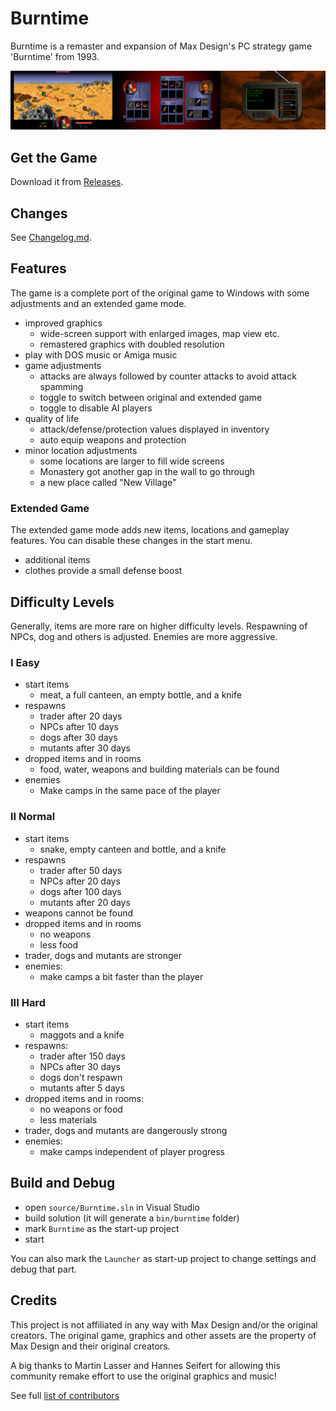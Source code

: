 # Burntime

Burntime is a remaster and expansion of Max Design's PC strategy game 'Burntime' from 1993.

![](./doc/screens.jpg)

## Get the Game

Download it from [Releases](https://github.com/jakobharder/burntime/releases).

## Changes

See [Changelog.md](./resources/Changelog.md).

## Features

The game is a complete port of the original game to Windows with some adjustments and an extended game mode.

- improved graphics
  - wide-screen support with enlarged images, map view etc.
  - remastered graphics with doubled resolution
- play with DOS music or Amiga music
- game adjustments
  - attacks are always followed by counter attacks to avoid attack spamming
  - toggle to switch between original and extended game
  - toggle to disable AI players
- quality of life
  - attack/defense/protection values displayed in inventory
  - auto equip weapons and protection
- minor location adjustments
  - some locations are larger to fill wide screens
  - Monastery got another gap in the wall to go through
  - a new place called "New Village"

### Extended Game

The extended game mode adds new items, locations and gameplay features.
You can disable these changes in the start menu.

- additional items
- clothes provide a small defense boost

## Difficulty Levels

Generally, items are more rare on higher difficulty levels.
Respawning of NPCs, dog and others is adjusted.
Enemies are more aggressive.

### I Easy

- start items
  - meat, a full canteen, an empty bottle, and a knife
- respawns
  - trader after 20 days
  - NPCs after 10 days
  - dogs after 30 days
  - mutants after 30 days
- dropped items and in rooms
  - food, water, weapons and building materials can be found
- enemies
  - Make camps in the same pace of the player

### II Normal

- start items
  - snake, empty canteen and bottle, and a knife
- respawns
  - trader after 50 days
  - NPCs after 20 days
  - dogs after 100 days
  - mutants after 20 days
- weapons cannot be found
- dropped items and in rooms
  - no weapons
  - less food
- trader, dogs and mutants are stronger
- enemies:
  - make camps a bit faster than the player

### III Hard

- start items
  - maggots and a knife
- respawns:
  - trader after 150 days
  - NPCs after 30 days
  - dogs don't respawn
  - mutants after 5 days
- dropped items and in rooms:
  - no weapons or food
  - less materials
- trader, dogs and mutants are dangerously strong
- enemies:
  - make camps independent of player progress

## Build and Debug

- open `source/Burntime.sln` in Visual Studio
- build solution (it will generate a `bin/burntime` folder)
- mark `Burntime` as the start-up project
- start

You can also mark the `Launcher` as start-up project to change settings and debug that part.

## Credits

This project is not affiliated in any way with Max Design and/or the original creators.
The original game, graphics and other assets are the property of Max Design and their original creators.

A big thanks to Martin Lasser and Hannes Seifert for allowing this community remake effort to use the original graphics and music!

See full [list of contributors](./resources/README.md#notes)
